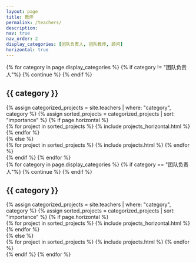 ```yaml
---
layout: page
title: 教师
permalink: /teachers/
description:
nav: true
nav_order: 2
display_categories: [团队负责人, 团队教师, 顾问]
horizontal: true
---
```

<div class="projects">
  <!-- Display categorized projects -->
    {% for category in page.display_categories %}
      {% if category !=  "团队负责人"%}
        {% continue %}
      {% endif %}
      <h2 class="category">{{ category }}</h2>
      {% assign categorized_projects = site.teachers | where: "category", category %}
      {% assign sorted_projects = categorized_projects | sort: "importance" %}
      <!-- Generate cards for each project -->
      {% if page.horizontal %}
        <div class="container">
          <div class="row row-cols-2">
          {% for project in sorted_projects %}
            {% include projects_horizontal.html %}
          {% endfor %}
          </div>
        </div>
      {% else %}
        <div class="grid">
          {% for project in sorted_projects %}
            {% include projects.html %}
          {% endfor %}
        </div>
      {% endif %}
    {% endfor %}
</div>

<div class="projects">
  <!-- Display categorized projects -->
    {% for category in page.display_categories %}
      {% if category ==  "团队负责人"%}
        {% continue %}
      {% endif %}
      <h2 class="category">{{ category }}</h2>
      {% assign categorized_projects = site.teachers | where: "category", category %}
      {% assign sorted_projects = categorized_projects | sort: "importance" %}
      <!-- Generate cards for each project -->
      {% if page.horizontal %}
        <div class="container">
          <div class="row row-cols-2">
          {% for project in sorted_projects %}
            {% include projects_horizontal.html %}
          {% endfor %}
          </div>
        </div>
      {% else %}
        <div class="grid">
          {% for project in sorted_projects %}
            {% include projects.html %}
          {% endfor %}
        </div>
      {% endif %}
    {% endfor %}
</div>